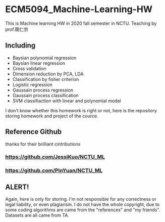 # ECM5094_Machine-Learning-HW

This is Machine learning HW in 2020 fall semester in NCTU. Teaching by prof.簡仁宗


## Including
 - Baysian polynomial regression
 - Baysian linear regression
 - Cross validation
 - Dimension reduction by PCA, LDA
 - Classification by fisher criterion
 - Logistic regression
 - Gaussain process regression
 - Gaussain process classification
 - SVM classifiaction with linear and polynomial model

I don't know whether this homework is right or not, here is the repository storing homework and project of the cource.

## Reference Github 
thanks for their brilliant cintributions
### https://github.com/JessiKuo/NCTU_ML
### https://github.com/PinYuan/NCTU_ML

## ALERT!
Again, here is only for storing. I'm not responsible for any correctness or legal liability, or even plagiarism.
I do not have the whole copyright, due to some coding algorithms are came from the "references" and "my friends".
Datasets are all came from TA.
